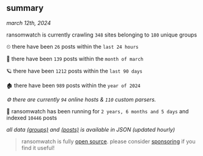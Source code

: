 
## summary
_march 12th, 2024_

ransomwatch is currently crawling `348` sites belonging to `180` unique groups

⏲ there have been `26` posts within the `last 24 hours`

🦈 there have been `139` posts within the `month of march`

🪐 there have been `1212` posts within the `last 90 days`

🏚 there have been `989` posts within the `year of 2024`

_⚙️ there are currently `94` online hosts & `110` custom parsers._

🦕 ransomwatch has been running for `2 years, 6 months and 5 days` and indexed `10446` posts

_all data  [(groups)](http://ransomwhat.telemetry.ltd/groups) and [(posts)](http://ransomwhat.telemetry.ltd/posts) is available in JSON (updated hourly)_

> ransomwatch is fully [open source](https://github.com/joshhighet/ransomwatch#ransomwatch--). please consider [sponsoring](https://github.com/sponsors/joshhighet) if you find it useful!
